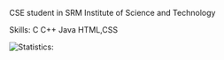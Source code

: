 CSE student in SRM Institute of Science and Technology

Skills:
C
C++
Java
HTML,CSS

![Statistics:](https://github-readme-stats.vercel.app/api?username=anuraghazra)

